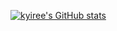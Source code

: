 [![kyiree's GitHub stats](https://github-readme-stats.vercel.app/api?username=kyiree)](https://github.com/anuraghazra/github-readme-stats)

